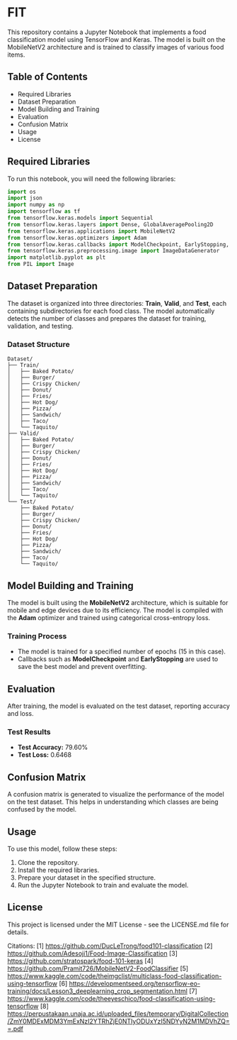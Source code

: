 # FIT 

This repository contains a Jupyter Notebook that implements a food classification model using TensorFlow and Keras. The model is built on the MobileNetV2 architecture and is trained to classify images of various food items.

## Table of Contents
- Required Libraries
- Dataset Preparation
- Model Building and Training
- Evaluation
- Confusion Matrix
- Usage
- License

## Required Libraries
To run this notebook, you will need the following libraries:

```python
import os
import json
import numpy as np
import tensorflow as tf
from tensorflow.keras.models import Sequential
from tensorflow.keras.layers import Dense, GlobalAveragePooling2D
from tensorflow.keras.applications import MobileNetV2
from tensorflow.keras.optimizers import Adam
from tensorflow.keras.callbacks import ModelCheckpoint, EarlyStopping, Callback
from tensorflow.keras.preprocessing.image import ImageDataGenerator
import matplotlib.pyplot as plt
from PIL import Image
```

## Dataset Preparation
The dataset is organized into three directories: **Train**, **Valid**, and **Test**, each containing subdirectories for each food class. The model automatically detects the number of classes and prepares the dataset for training, validation, and testing.

### Dataset Structure

```
Dataset/
├── Train/
│   ├── Baked Potato/
│   ├── Burger/
│   ├── Crispy Chicken/
│   ├── Donut/
│   ├── Fries/
│   ├── Hot Dog/
│   ├── Pizza/
│   ├── Sandwich/
│   ├── Taco/
│   └── Taquito/
├── Valid/
│   ├── Baked Potato/
│   ├── Burger/
│   ├── Crispy Chicken/
│   ├── Donut/
│   ├── Fries/
│   ├── Hot Dog/
│   ├── Pizza/
│   ├── Sandwich/
│   ├── Taco/
│   └── Taquito/
└── Test/
    ├── Baked Potato/
    ├── Burger/
    ├── Crispy Chicken/
    ├── Donut/
    ├── Fries/
    ├── Hot Dog/
    ├── Pizza/
    ├── Sandwich/
    ├── Taco/
    └── Taquito/
```

## Model Building and Training
The model is built using the **MobileNetV2** architecture, which is suitable for mobile and edge devices due to its efficiency. The model is compiled with the **Adam** optimizer and trained using categorical cross-entropy loss.

### Training Process
- The model is trained for a specified number of epochs (15 in this case).
- Callbacks such as **ModelCheckpoint** and **EarlyStopping** are used to save the best model and prevent overfitting.

## Evaluation
After training, the model is evaluated on the test dataset, reporting accuracy and loss.

### Test Results
- **Test Accuracy:** 79.60%
- **Test Loss:** 0.6468

## Confusion Matrix
A confusion matrix is generated to visualize the performance of the model on the test dataset. This helps in understanding which classes are being confused by the model.

## Usage
To use this model, follow these steps:
1. Clone the repository.
2. Install the required libraries.
3. Prepare your dataset in the specified structure.
4. Run the Jupyter Notebook to train and evaluate the model.

## License
This project is licensed under the MIT License - see the LICENSE.md file for details.

Citations:
[1] https://github.com/DucLeTrong/food101-classification
[2] https://github.com/Adesoji1/Food-Image-Classification
[3] https://github.com/stratospark/food-101-keras
[4] https://github.com/Pramit726/MobileNetV2-FoodClassifier
[5] https://www.kaggle.com/code/theimgclist/multiclass-food-classification-using-tensorflow
[6] https://developmentseed.org/tensorflow-eo-training/docs/Lesson3_deeplearning_crop_segmentation.html
[7] https://www.kaggle.com/code/theeyeschico/food-classification-using-tensorflow
[8] https://perpustakaan.unaja.ac.id/uploaded_files/temporary/DigitalCollection/ZmY0MDExMDM3YmExNzI2YTRhZjE0NTIyODUxYzI5NDYyN2M1MDVhZQ==.pdf
